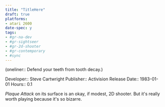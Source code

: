 ```yaml
---
title: "TitleHere"
draft: true
platforms:
- atari 2600
date-spec: y
tags:
- #gr-na-dev 
- #gr-sightseer 
- #gr-2d-shooter 
- #gr-contemporary 
- #sync
---
```


(oneliner:: Defend your teeth from tooth decay.)

Developer:: Steve Cartwright
Publisher:: Activision
Release Date:: 1983-01-01
Hours:: 0.1

*Plaque Attack* on its surface is an okay, if modest, 2D shooter. But it's really worth playing because it's so bizarre.